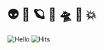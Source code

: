 # 👽  💫 🪐 👾  🛸 💯 💥
![Hello](https://core.goatcounter.com/count?p=/test-img)
![Hits](https://hitcounter.pythonanywhere.com/count/tag.svg?url=https%3A%2F%2Fgithub.com%2Ffluential)
<!--
**fluential/fluential** is a ✨ _special_ ✨ repository because its `README.md` (this file) appears on your GitHub profile.

Here are some ideas to get you started:

- 🔭 I’m currently working on ...
- 🌱 I’m currently learning ...
- 👯 I’m looking to collaborate on ...
- 🤔 I’m looking for help with ...
- 💬 Ask me about ...
- 📫 How to reach me: ...
- 😄 Pronouns: ...
- ⚡ Fun fact: ...
-->
